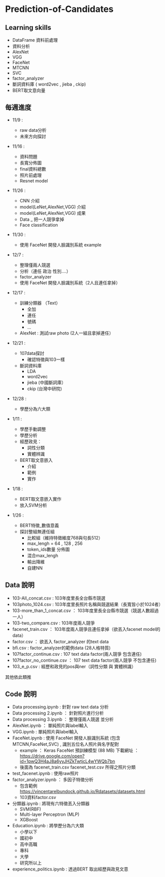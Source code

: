 # Prediction-of-Candidates
## Learning skills
* DataFrame 資料前處理
* 資料分析
* AlexNet
* VGG
* FaceNet
* MTCNN
* SVC
* factor_analyzer
* 斷詞資料庫 ( word2vec , jieba , ckip)
* BERT取文意向量


## 每週進度
* 11/9 : 
  * raw data分析
  * 未來方向探討

* 11/16 :
  * 資料問題
  * 長寬分佈圖
  * final資料總數
  * 照片前處理
  * Resnet model
 
* 11/26 :
  * CNN 介紹
  * model(LeNet,AlexNet,VGG) 介紹
  * model(LeNet,AlexNet,VGG) 成果
  * Data _ 把一人競爭拿掉
  * Face classification

* 11/30 :
  * 使用 FaceNet 開發人臉識別系統 example

* 12/7 :
  * 整理僅兩人競選
  * 分析（連任 政治 性別....）
  * factor_analyzer
  * 使用 FaceNet 開發人臉識別系統（2人且連任拿掉）

* 12/17 :
  * 訓練分類器 （Text）
    - 全加
    - 連任
    - 號碼
    - ...
  * AlexNet : 測試raw photo (2人一組且拿掉連任）
 
* 12/21 :
  * 107data探討
    * 確認特徵與103一樣
  * 斷詞資料庫
    * LDA
    * word2vec
    * jieba (中國斷詞庫）
    * ckip (台灣中研院)
   
* 12/28 : 
  * 學歷分為六大類 

* 1/11 :
  * 學歷手動調整
  * 學歷分析
  * 經歷政見：	
    * 詞性分類
    * 實體辨識
  * BERT取文意嵌入
    * 介紹
    * 範例
    * 實作

* 1/18 :
  * BERT取文意嵌入實作
  * 放入SVM分析

* 1/26 :
  * BERT特徵_數值意義
  * 探討整組無連任組
    * 比較組（維持特徵維度768與句長512）
    * max_lengh = 64 , 128 , 256
    * token_ids數量 分佈圖
    * 混合max_lengh
    * 輸出降維
    * 自建NN
  

## Data 說明
* 103-All_concat.csv : 103年度里長全台縣市競選
* 103photo_1024.csv : 103年度里長照片名稱與競選結果（長寬皆小於1024者）
* 103-more_than_1_concat.csv ： 103年度里長全台縣市競選（競選人數超過一人）
* 103-two_compare.csv : 103年度兩人競爭
* facenet_train.csv ： 103年度兩人競爭且連任拿掉（欲丟入facenet model的data）
* factor.csv ： 欲丟入 factor_analyzer 的text data
* bfi.csv : factor_analyzer的範例data (28人格特質)
* 107factor_continue.csv : 107 text data factor(兩人競爭 包含連任)
* 107factor_no_continue.csv ： 107 text data factor(兩人競爭 不包含連任)
* 103_e_p.csv : 經歷和政見的pos與ner（詞性分類 與 實體辨識）

其他依此類推


## Code 說明
* Data processing.ipynb : 針對 raw text data 分析
* Data processing 2.ipynb ： 針對照片進行分析
* Data processing 3.ipynb ： 整理僅兩人競選 並分析
* AlexNet.ipynb ： 單純照片與label輸入
* VGG.ipynb : 單純照片與label輸入
* FaceNet.ipynb : 使用 FaceNet 開發人臉識別系統  (包含MTCNN,FaceNet,SVC) , 識別五位名人照片與名字配對
   * example ： Keras FaceNet 預訓練模型 (88 MB) 下載網址 ： https://drive.google.com/open?id=1pwQ3H4aJ8a6yyJHZkTwtjcL4wYWQb7bn  
   * 後面為 facenet_train.csv facenet_test.csv 所得之照片分類
* test_facenet.ipynb : 使用raw照片
* factor_analyzer.ipynb ： 多因子特徵分析 
  * 包含範例 https://vincentarelbundock.github.io/Rdatasets/datasets.html
  * 103資料factor.csv
* 分類器.ipynb : 將現有六特徵丟入分類器
  * SVM(RBF)
  * Multi-layer Perceptron (MLP)
  * XGBoost
* Education.ipynb : 將學歷分為六大類
  - 小學以下
  - 國初中
  - 高中高職
  - 專科
  - 大學
  - 研究所以上
* experience_politics.ipynb : 透過BERT 取出經歷與政見文意
